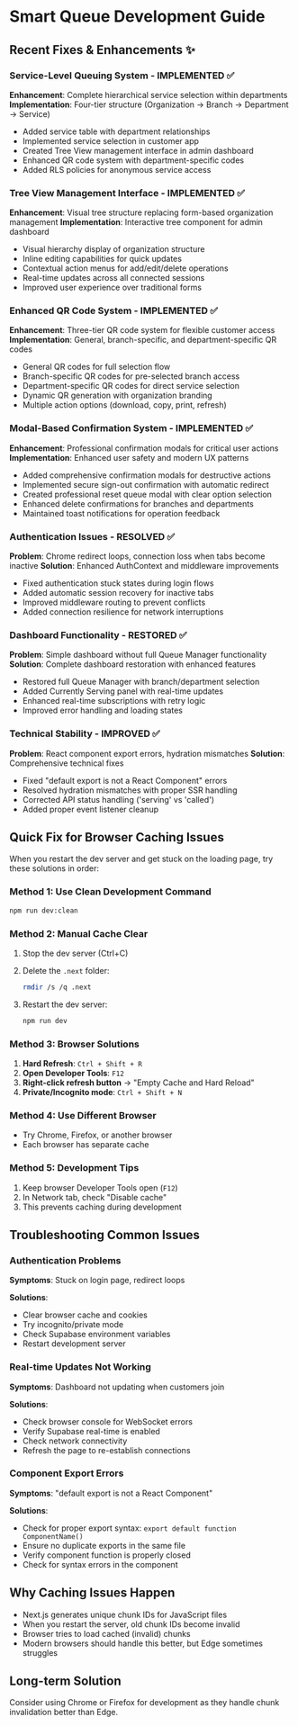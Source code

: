 # Smart Queue Development Guide

## Recent Fixes & Enhancements ✨

### Service-Level Queuing System - IMPLEMENTED ✅

**Enhancement**: Complete hierarchical service selection within departments
**Implementation**: Four-tier structure (Organization → Branch → Department → Service)

- Added service table with department relationships
- Implemented service selection in customer app
- Created Tree View management interface in admin dashboard
- Enhanced QR code system with department-specific codes
- Added RLS policies for anonymous service access

### Tree View Management Interface - IMPLEMENTED ✅

**Enhancement**: Visual tree structure replacing form-based organization management
**Implementation**: Interactive tree component for admin dashboard

- Visual hierarchy display of organization structure
- Inline editing capabilities for quick updates
- Contextual action menus for add/edit/delete operations
- Real-time updates across all connected sessions
- Improved user experience over traditional forms

### Enhanced QR Code System - IMPLEMENTED ✅

**Enhancement**: Three-tier QR code system for flexible customer access
**Implementation**: General, branch-specific, and department-specific QR codes

- General QR codes for full selection flow
- Branch-specific QR codes for pre-selected branch access
- Department-specific QR codes for direct service selection
- Dynamic QR generation with organization branding
- Multiple action options (download, copy, print, refresh)

### Modal-Based Confirmation System - IMPLEMENTED ✅

**Enhancement**: Professional confirmation modals for critical user actions
**Implementation**: Enhanced user safety and modern UX patterns

- Added comprehensive confirmation modals for destructive actions
- Implemented secure sign-out confirmation with automatic redirect
- Created professional reset queue modal with clear option selection
- Enhanced delete confirmations for branches and departments
- Maintained toast notifications for operation feedback

### Authentication Issues - RESOLVED ✅

**Problem**: Chrome redirect loops, connection loss when tabs become inactive
**Solution**: Enhanced AuthContext and middleware improvements

- Fixed authentication stuck states during login flows
- Added automatic session recovery for inactive tabs
- Improved middleware routing to prevent conflicts
- Added connection resilience for network interruptions

### Dashboard Functionality - RESTORED ✅

**Problem**: Simple dashboard without full Queue Manager functionality
**Solution**: Complete dashboard restoration with enhanced features

- Restored full Queue Manager with branch/department selection
- Added Currently Serving panel with real-time updates
- Enhanced real-time subscriptions with retry logic
- Improved error handling and loading states

### Technical Stability - IMPROVED ✅

**Problem**: React component export errors, hydration mismatches
**Solution**: Comprehensive technical fixes

- Fixed "default export is not a React Component" errors
- Resolved hydration mismatches with proper SSR handling
- Corrected API status handling ('serving' vs 'called')
- Added proper event listener cleanup

## Quick Fix for Browser Caching Issues

When you restart the dev server and get stuck on the loading page, try these solutions in order:

### Method 1: Use Clean Development Command

```bash
npm run dev:clean
```

### Method 2: Manual Cache Clear

1. Stop the dev server (Ctrl+C)
2. Delete the `.next` folder:

   ```bash
   rmdir /s /q .next
   ```

3. Restart the dev server:

   ```bash
   npm run dev
   ```

### Method 3: Browser Solutions

1. **Hard Refresh**: `Ctrl + Shift + R`
2. **Open Developer Tools**: `F12`
3. **Right-click refresh button** → "Empty Cache and Hard Reload"
4. **Private/Incognito mode**: `Ctrl + Shift + N`

### Method 4: Use Different Browser

- Try Chrome, Firefox, or another browser
- Each browser has separate cache

### Method 5: Development Tips

1. Keep browser Developer Tools open (`F12`)
2. In Network tab, check "Disable cache"
3. This prevents caching during development

## Troubleshooting Common Issues

### Authentication Problems

**Symptoms**: Stuck on login page, redirect loops

**Solutions**:

- Clear browser cache and cookies
- Try incognito/private mode
- Check Supabase environment variables
- Restart development server

### Real-time Updates Not Working

**Symptoms**: Dashboard not updating when customers join

**Solutions**:

- Check browser console for WebSocket errors
- Verify Supabase real-time is enabled
- Check network connectivity
- Refresh the page to re-establish connections

### Component Export Errors

**Symptoms**: "default export is not a React Component"

**Solutions**:

- Check for proper export syntax: `export default function ComponentName()`
- Ensure no duplicate exports in the same file
- Verify component function is properly closed
- Check for syntax errors in the component

## Why Caching Issues Happen

- Next.js generates unique chunk IDs for JavaScript files
- When you restart the server, old chunk IDs become invalid
- Browser tries to load cached (invalid) chunks
- Modern browsers should handle this better, but Edge sometimes struggles

## Long-term Solution

Consider using Chrome or Firefox for development as they handle chunk invalidation better than Edge.
